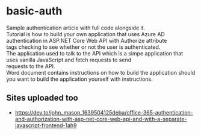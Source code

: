 # basic-auth
Sample authentication article with full code alongside it.  
Tutorial is how to build your own application that uses Azure AD authentication in ASP.NET Core Web API with Authorize attribute  
tags checking to see whether or not the user is authenticated.  
The application used to talk to the API which is a simpe application that uses vanilla JavaScript and fetch requests to send  
requests to the API.  
Word document contains instructions on how to build the application should you want to build the application yourself with instructions.  

## Sites uploaded too
- https://dev.to/john_mason_1639504125deba/office-365-authentication-and-authorization-with-asp-net-core-web-api-and-with-a-separate-javascript-frontend-1ah9
